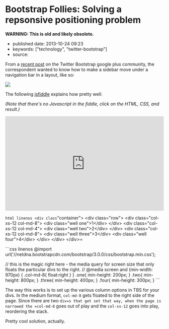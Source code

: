 Bootstrap Follies: Solving a repsonsive positioning problem
===========================================================

**WARNING: This is old and likely obsolete.**

-   published date: 2013-10-24 09:23
-   keywords: \[\"technology\", \"twitter-bootstrap\"\]
-   source:

From a [recent post](https://plus.google.com/106228045683754487176/posts/iJXoDjPHKbn) on the Twitter Bootstrap google plus community, the correspondent wanted to know how to make a sidebar move under a navigation bar in a layout, like so:

![](file:///images/layout-saine-jeune.jpg)

The following [jsfiddle](http://jsfiddle.net/Eqcjg/2/) explains how pretty well:

*(Note that there\'s no Javascript in the fiddle, click on the HTML, CSS, and result.)*

<iframe width="100%" height="300" src="http://jsfiddle.net/Eqcjg/2/embedded/" allowfullscreen="allowfullscreen" frameborder="0">

</iframe>

`html linenos <div class`\"container\"\> \<div class=\"row\"\> \<div class=\"col-xs-12 col-md-8\"\> \<div class=\"well one\"\>1\</div\> \</div\> \<div class=\"col-xs-12 col-md-4\"\> \<div class=\"well two\"\>2\</div\> \</div\> \<div class=\"col-xs-12 col-md-8\"\> \<div class=\"well three\"\>3\</div\> \<div class=\"well four\"\>4\</div\> \</div\> \</div\> \</div\>=

\`\`\`css linenos @import url(\'//netdna.bootstrapcdn.com/bootstrap/3.0.0/css/bootstrap.min.css\');

// this is the magic right here - the media query for screen size that only floats the particular divs to the right. // @media screen and (min-width: 970px) { .col-md-8{ float:right } } .one{ min-height: 200px; } .two{ min-height: 800px; } .three{ min-height: 400px; } .four{ min-height: 300px; } \`\`\`

The way this works is to set up the various column options in TBS for your divs. In the medium format, `col-md-8` gets floated to the right side of the page. Since there are two `div=s that get set that way, when the page is narrowed the =col-md-8` goes out of play and the `col-xs-12` goes into play, reordering the stack.

Pretty cool solution, actually.
